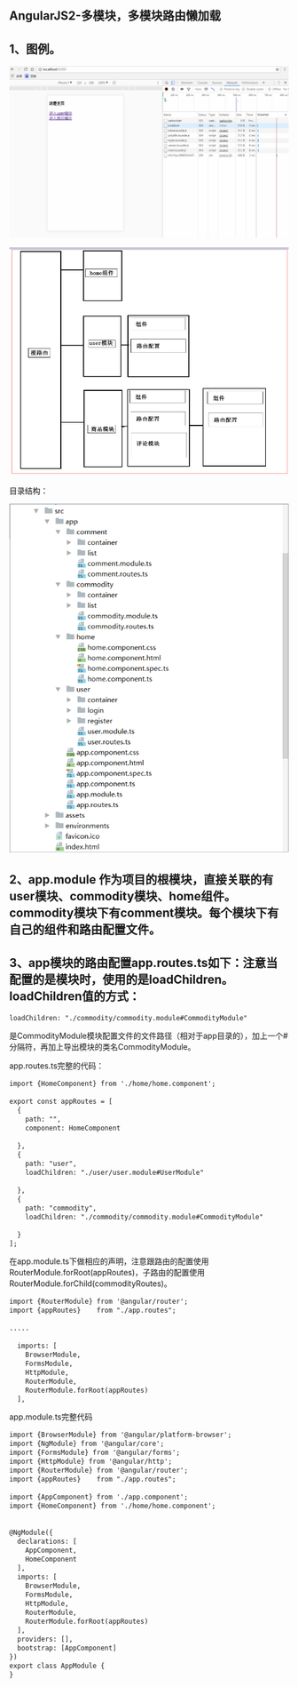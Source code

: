 AngularJS2-多模块，多模块路由懒加载
------------------------------

1、图例。
------------------------------

![image](https://github.com/jiekekeji/MAngular2Webpack/blob/master/demo003/preview/demo0031.gif)


![image](https://github.com/jiekekeji/MAngular2Webpack/blob/master/demo003/preview/demo0032.png)


目录结构：

![image](https://github.com/jiekekeji/MAngular2Webpack/blob/master/demo003/preview/demo0033.png)


2、app.module 作为项目的根模块，直接关联的有user模块、commodity模块、home组件。commodity模块下有comment模块。每个模块下有自己的组件和路由配置文件。
------------------------------

3、app模块的路由配置app.routes.ts如下：注意当配置的是模块时，使用的是loadChildren。loadChildren值的方式：
------------------------------

```
loadChildren: "./commodity/commodity.module#CommodityModule"
```

是CommodityModule模块配置文件的文件路径（相对于app目录的），加上一个#分隔符，再加上导出模块的类名CommodityModule。

app.routes.ts完整的代码：

```
import {HomeComponent} from './home/home.component';

export const appRoutes = [
  {
    path: "",
    component: HomeComponent

  },
  {
    path: "user",
    loadChildren: "./user/user.module#UserModule"

  },
  {
    path: "commodity",
    loadChildren: "./commodity/commodity.module#CommodityModule"

  }
];

```

在app.module.ts下做相应的声明，注意跟路由的配置使用RouterModule.forRoot(appRoutes)，子路由的配置使用RouterModule.forChild(commodityRoutes)。

```
import {RouterModule} from '@angular/router';
import {appRoutes}    from "./app.routes";

.....

  imports: [
    BrowserModule,
    FormsModule,
    HttpModule,
    RouterModule,
    RouterModule.forRoot(appRoutes)
  ],
```

app.module.ts完整代码

```
import {BrowserModule} from '@angular/platform-browser';
import {NgModule} from '@angular/core';
import {FormsModule} from '@angular/forms';
import {HttpModule} from '@angular/http';
import {RouterModule} from '@angular/router';
import {appRoutes}    from "./app.routes";

import {AppComponent} from './app.component';
import {HomeComponent} from './home/home.component';


@NgModule({
  declarations: [
    AppComponent,
    HomeComponent
  ],
  imports: [
    BrowserModule,
    FormsModule,
    HttpModule,
    RouterModule,
    RouterModule.forRoot(appRoutes)
  ],
  providers: [],
  bootstrap: [AppComponent]
})
export class AppModule {
}

```
